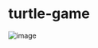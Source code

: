 # turtle-game

![image](https://user-images.githubusercontent.com/98184961/150591873-8e8feff0-9e40-40e9-983a-fc0fa72b6736.png)
